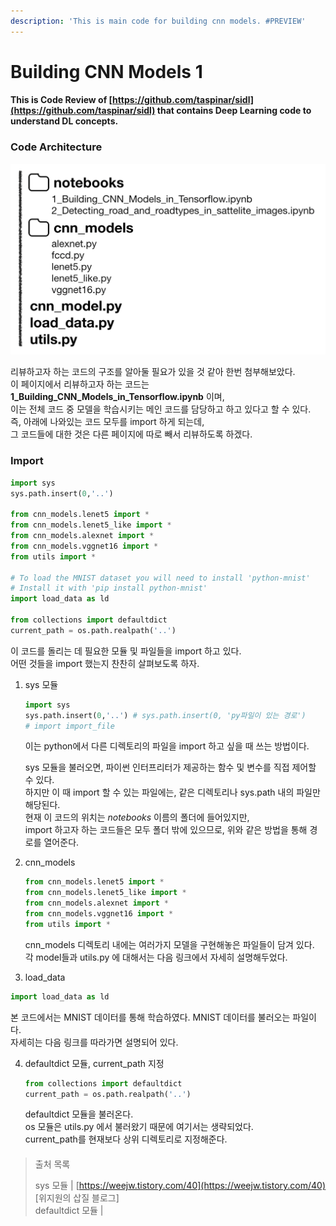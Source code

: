 ```yaml
---
description: 'This is main code for building cnn models. #PREVIEW'
---
```


# Building CNN Models 1

#### This is Code Review of [https://github.com/taspinar/sidl](https://github.com/taspinar/sidl) that contains Deep Learning code to understand DL concepts. 

### Code Architecture

![](../.gitbook/assets/taspinar_deep-cnn-code_arc.png)

리뷰하고자 하는 코드의 구조를 알아둘 필요가 있을 것 같아 한번 첨부해보았다.   
이 페이지에서 리뷰하고자 하는 코드는 **1\_Building\_CNN\_Models\_in\_Tensorflow.ipynb** 이며,   
이는 전체 코드 중 모델을 학습시키는 메인 코드를 담당하고 하고 있다고 할 수 있다.   
즉, 아래에 나와있는 코드 모두를 import 하게 되는데,   
그 코드들에 대한 것은 다른 페이지에 따로 빼서 리뷰하도록 하겠다. 

### Import

```python
import sys
sys.path.insert(0,'..')

from cnn_models.lenet5 import *
from cnn_models.lenet5_like import *
from cnn_models.alexnet import *
from cnn_models.vggnet16 import *
from utils import *

# To load the MNIST dataset you will need to install 'python-mnist'
# Install it with 'pip install python-mnist'
import load_data as ld

from collections import defaultdict
current_path = os.path.realpath('..')
```

이 코드를 돌리는 데 필요한 모듈 및 파일들을 import 하고 있다.   
어떤 것들을 import 했는지 찬찬히 살펴보도록 하자.

1. sys 모듈

   ```python
   import sys
   sys.path.insert(0,'..') # sys.path.insert(0, 'py파일이 있는 경로')
   # import import_file
   ```

   이는 python에서 다른 디렉토리의 파일을 import 하고 싶을 때 쓰는 방법이다.  
  
   sys 모듈을 불러오면, 파이썬 인터프리터가 제공하는 함수 및 변수를 직접 제어할 수 있다.  
   하지만 이 때 import 할 수 있는 파일에는, 같은 디렉토리나 sys.path 내의 파일만 해당된다.   
   현재 이 코드의 위치는 _notebooks_ 이름의 폴더에 들어있지만,   
   import 하고자 하는 코드들은 모두 폴더 밖에 있으므로, 위와 같은 방법을 통해 경로를 열어준다.  

2. cnn\_models

   ```python
   from cnn_models.lenet5 import *
   from cnn_models.lenet5_like import *
   from cnn_models.alexnet import *
   from cnn_models.vggnet16 import *
   from utils import *
   ```

   cnn\_models 디렉토리 내에는 여러가지 모델을 구현해놓은 파일들이 담겨 있다.  
   각 model들과 utils.py 에 대해서는 다음 링크에서 자세히 설명해두었다.  

3.  load\_data

   ```python
   import load_data as ld
   ```

   본 코드에서는 MNIST 데이터를 통해 학습하였다. MNIST 데이터를 불러오는 파일이다.  
   자세히는 다음 링크를 따라가면 설명되어 있다.  

4. defaultdict 모듈, current\_path 지정

   ```python
   from collections import defaultdict
   current_path = os.path.realpath('..')
   ```

   defaultdict 모듈을 불러온다.  
   os 모듈은 utils.py 에서 불러왔기 때문에 여기서는 생략되었다.  
   current\_path를 현재보다 상위 디렉토리로 지정해준다.

#### 

> 출처 목록
>
> sys 모듈 \|  [https://weejw.tistory.com/40](https://weejw.tistory.com/40) \[위지원의 삽질 블로그\]  
> defaultdict 모듈 \|


